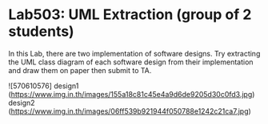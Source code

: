 ﻿# Lab503: UML Extraction (group of 2 students)

In this Lab, there are two implementation of software designs.
Try extracting the UML class diagram of each software design 
from their implementation and draw them on paper then submit to TA.

![570610576]  design1 (https://www.img.in.th/images/155a18c81c45e4a9d6de9205d30c0fd3.jpg)
              design2 (https://www.img.in.th/images/06ff539b921944f050788e1242c21ca7.jpg)
